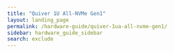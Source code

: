 ```yaml
---
title: "Quiver 1U All-NVMe Gen1"
layout: landing_page
permalink: /hardware-guide/quiver-1ua-all-nvme-gen1/
sidebar: hardware_guide_sidebar
search: exclude
---
```

